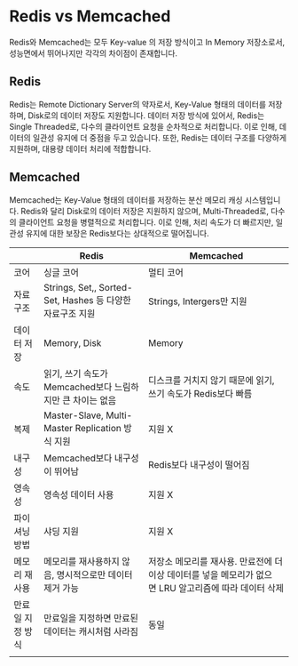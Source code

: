 # Redis vs Memcached

Redis와 Memcached는 모두 Key-value 의 저장 방식이고 In Memory 저장소로서, 성능면에서 뛰어나지만 각각의 차이점이 존재합니다.

## Redis

Redis는 Remote Dictionary Server의 약자로서, Key-Value 형태의 데이터를 저장하며, Disk로의 데이터 저장도 지원합니다. 데이터 저장 방식에 있어서, Redis는 Single Threaded로, 다수의 클라이언트 요청을 순차적으로 처리합니다. 이로 인해, 데이터의 일관성 유지에 더 중점을 두고 있습니다. 또한, Redis는 데이터 구조를 다양하게 지원하며, 대용량 데이터 처리에 적합합니다.

## Memcached

Memcached는 Key-Value 형태의 데이터를 저장하는 분산 메모리 캐싱 시스템입니다. Redis와 달리 Disk로의 데이터 저장은 지원하지 않으며, Multi-Threaded로, 다수의 클라이언트 요청을 병렬적으로 처리합니다. 이로 인해, 처리 속도가 더 빠르지만, 일관성 유지에 대한 보장은 Redis보다는 상대적으로 떨어집니다.

|           | Redis                                           | Memcached                                                    |
|-----------|-------------------------------------------------|--------------------------------------------------------------|
| 코어        | 싱글 코어                                           | 멀티 코어                                                        |
| 자료구조      | Strings, Set,, Sorted-Set, Hashes 등 다양한 자료구조 지원 | Strings, Intergers만 지원                                       |
| 데이터 저장    | Memory, Disk                                    | Memory                                                       |
| 속도        | 읽기, 쓰기 속도가 Memcached보다 느림하지만 큰 차이는 없음           | 디스크를 거치지 않기 때문에 읽기, 쓰기 속도가 Redis보다 빠름                        |
| 복제        | Master-Slave, Multi-Master Replication 방식 지원    | 지원 X                                                         |
| 내구성       | Memcached보다 내구성이 뛰어남                            | Redis보다 내구성이 떨어짐                                             |
| 영속성       | 영속성 데이터 사용                                      | 지원 X                                                         |
| 파이셔닝 방법   | 샤딩 지원                                           | 지원 X                                                         |
| 메모리 재사용   | 메모리를 재사용하지 않음, 명시적으로만 데이터 제거 가능                 | 저장소 메모리를 재사용. 만료전에 더 이상 데이터를 넣을 메모리가 없으면 LRU 알고리즘에 따라 데이터 삭제 |
| 만료일 지정 방식 | 만료일을 지정하면 만료된 데이터는 캐시처럼 사라짐                     | 동일                                                           |
|           |                                                 |                                                              |